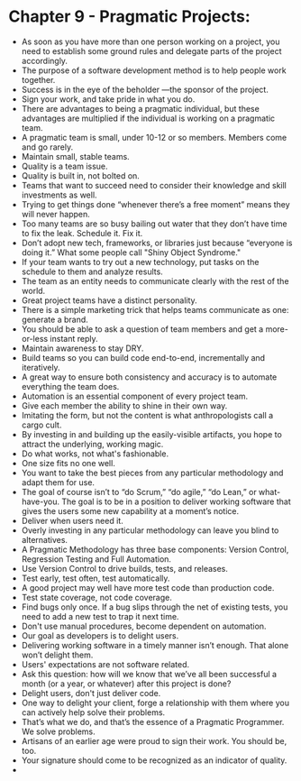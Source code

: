 # Chapter 9 - Pragmatic Projects:

- As soon as you have more than one person working on a project, you need to establish some ground rules and delegate parts of the project accordingly.
- The purpose of a software development method is to help people work together.
- Success is in the eye of the beholder —the sponsor of the project.
- Sign your work, and take pride in what you do.
- There are advantages to being a pragmatic individual, but these advantages are multiplied if the individual is working on a pragmatic team.
- A pragmatic team is small, under 10-12 or so members. Members come and go rarely.
- Maintain small, stable teams.
- Quality is a team issue.
- Quality is built in, not bolted on.
- Teams that want to succeed need to consider their knowledge and skill investments as well.
- Trying to get things done “whenever there’s a free moment” means they will never happen.
- Too many teams are so busy bailing out water that they don’t have time to fix the leak. Schedule it. Fix it.
- Don’t adopt new tech, frameworks, or libraries just because “everyone is doing it.” What some people call "Shiny Object Syndrome."
- If your team wants to try out a new technology, put tasks on the schedule to them and analyze results.
- The team as an entity needs to communicate clearly with the rest of the world.
- Great project teams have a distinct personality.
- There is a simple marketing trick that helps teams communicate as one: generate a brand.
- You should be able to ask a question of team members and get a more-or-less instant reply.
- Maintain awareness to stay DRY.
- Build teams so you can build code end-to-end, incrementally and iteratively.
- A great way to ensure both consistency and accuracy is to automate everything the team does.
- Automation is an essential component of every project team.
- Give each member the ability to shine in their own way.
- Imitating the form, but not the content is what anthropologists call a cargo cult.
- By investing in and building up the easily-visible artifacts, you hope to attract the underlying, working magic.
- Do what works, not what's fashionable.
- One size fits no one well.
- You want to take the best pieces from any particular methodology and adapt them for use.
- The goal of course isn’t to “do Scrum,” “do agile,” “do Lean,” or what-have-you. The goal is to be in a position to deliver working software that gives the users some new capability at a moment’s notice.
- Deliver when users need it.
- Overly investing in any particular methodology can leave you blind to alternatives.
- A Pragmatic Methodology has three base components: Version Control, Regression Testing and Full Automation.
- Use Version Control to drive builds, tests, and releases.
- Test early, test often, test automatically.
- A good project may well have more test code than production code.
- Test state coverage, not code coverage.
- Find bugs only once. If a bug slips through the net of existing tests, you need to add a new test to trap it next time.
- Don't use manual procedures, become dependent on automation.
- Our goal as developers is to delight users.
- Delivering working software in a timely manner isn’t enough. That alone won’t delight them.
- Users' expectations are not software related.
- Ask this question: how will we know that we’ve all been successful a month (or a year, or whatever) after this project is done?
- Delight users, don't just deliver code.
- One way to delight your client, forge a relationship with them where you can actively help solve their problems.
- That’s what we do, and that’s the essence of a Pragmatic Programmer. We solve problems.
- Artisans of an earlier age were proud to sign their work. You should be, too.
- Your signature should come to be recognized as an indicator of quality.
-
